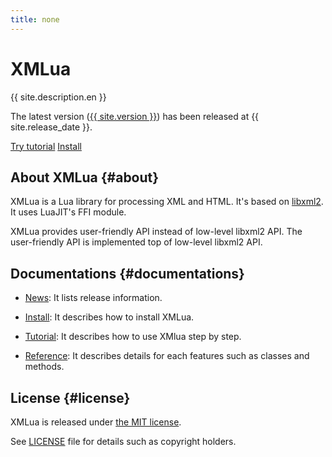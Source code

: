 ```yaml
---
title: none
---
```


<div class="jumbotron">
  <h1>XMLua</h1>
  <p>{{ site.description.en }}</p>
  <p>The latest version
     (<a href="news/#version-{{ site.version | replace:".", "-" }}">{{ site.version }}</a>)
     has been released at {{ site.release_date }}.
  </p>
  <p>
    <a href="tutorial/"
       class="btn btn-primary btn-lg"
       role="button">Try tutorial</a>
    <a href="install/"
       class="btn btn-primary btn-lg"
       role="button">Install</a>
  </p>
</div>

## About XMLua {#about}

XMLua is a Lua library for processing XML and HTML. It's based on [libxml2](http://xmlsoft.org/). It uses LuaJIT's FFI module.

XMLua provides user-friendly API instead of low-level libxml2 API. The user-friendly API is implemented top of low-level libxml2 API.

## Documentations {#documentations}

  * [News](news/): It lists release information.

  * [Install](install/): It describes how to install XMLua.

  * [Tutorial](tutorial/): It describes how to use XMlua step by step.

  * [Reference](reference/): It describes details for each features such as classes and methods.

## License {#license}

XMLua is released under [the MIT license](https://opensource.org/licenses/mit).

See [LICENSE](https://github.com/clear-code/xmlua/blob/master/LICENSE) file for details such as copyright holders.
